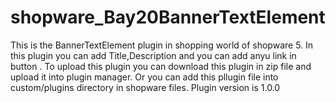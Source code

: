 # shopware_Bay20BannerTextElement

This is the BannerTextElement plugin in shopping world of shopware 5.
In this plugin you can add Title,Description and you can add anyu link in button .
To upload this plugin you can download this plugin in zip file and upload it into plugin manager.
Or you can add this pllugin file into custom/plugins directory in shopware files.
Plugin version is 1.0.0

